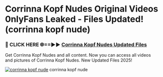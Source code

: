 # Corrinna Kopf Nudes Original Videos 0nlyFans Leaked - Files Updated! (corrinna kopf nude)

<h3>🔴 CLICK HERE 🌐==►► <a href="https://tinyurl.com/2p9ay9w9" rel="nofollow">Corrinna Kopf Nudes Updated Files</a></h3>

Get Corrinna Kopf Nudes and all content. Now you can access all videos and pictures of Corrinna Kopf Nudes. New Updated Files 2025!

[![corrinna kopf nude](https://i.imgur.com/KQgVmj3.gif)](https://tinyurl.com/2p9ay9w9)
corrinna kopf nude